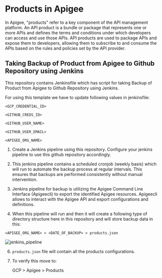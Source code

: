 # Products in Apigee

In Apigee, "products" refer to a key component of the API management platform. An API product is a bundle or package that represents one or more APIs and defines the terms and conditions under which developers can access and use those APIs. API products are used to package APIs and expose them to developers, allowing them to subscribe to and consume the APIs based on the rules and policies set by the API provider. 

## Taking Backup of Product from Apigee to Github Repository using Jenkins

This repository contains Jenkinsfile which has script for taking Backup of Product from Apigee to Github Repository using Jenkins.

For using this template we have to update following values in  jenkinsfile:

`<GCP_CREDENTIAL_ID>`

`<GITHUB_CREDS_ID>`

`<GITHUB_USER_NAME>`

`<GITHUB_USER_EMAIL>`

`<APIGEE_ORG_NAME>`
            
1. Create a Jenkins pipeline using this repository. Configure your jenkins pipeline to use this github repository accordingly.

2. This jenkins pipeline contains a scheduled cronjob (weekly basis) which will run to automate the backup process at regular intervals. This ensures that backups are performed consistently without manual intervention.

3. Jenkins pipeline for backup is utilizing the Apigee Command Line Interface (Apigeecli) to export the identified Apigee resources. Apigeecli allows to interact with the Apigee API and export configurations and definitions.

4. When this pipeline will run and then it will create a following type of directory structure here in this repository and will store backup data in this:

`<APIGEE_ORG_NAME> > <DATE_OF_BACKUP> > products.json`

![jenkins_pipeline](https://i.postimg.cc/VLy9N8Bj/download-2.png)


6. `products.json` file will contain all the products configurations.

7. To verify this move to:

   GCP > Apigee > Products

